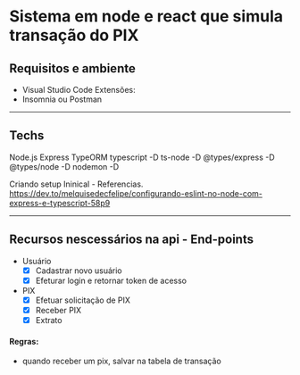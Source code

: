 # Sistema em node e react que simula transação do PIX
## Requisitos e ambiente 

- Visual Studio Code
  Extensões:
- Insomnia ou Postman


---
## Techs

Node.js
Express
TypeORM
typescript -D
ts-node -D 
@types/express -D
@types/node -D
nodemon -D

Criando setup Ininical - Referencias.
https://dev.to/melquisedecfelipe/configurando-eslint-no-node-com-express-e-typescript-58p9

---
## Recursos nescessários na api - End-points

- Usuário
   - [x] Cadastrar novo usuário
   - [x] Efeturar login e retornar token de acesso

- PIX
   - [x] Efetuar solicitação de PIX
   - [x] Receber PIX
   - [x] Extrato
 
#### Regras: 
  - quando receber um pix, salvar na tabela de transação
